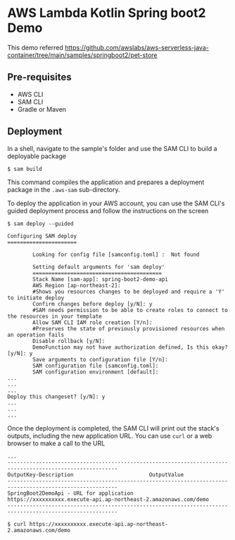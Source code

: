 # AWS Lambda Kotlin Spring boot2 Demo

This demo referred https://github.com/awslabs/aws-serverless-java-container/tree/main/samples/springboot2/pet-store  

## Pre-requisites

- AWS CLI
- SAM CLI
- Gradle or Maven

## Deployment

In a shell, navigate to the sample's folder and use the SAM CLI to build a deployable package
```
$ sam build
```

This command compiles the application and prepares a deployment package in the `.aws-sam` sub-directory.

To deploy the application in your AWS account, you can use the SAM CLI's guided deployment process and follow the instructions on the screen

```
$ sam deploy --guided
```

```
Configuring SAM deploy
======================

        Looking for config file [samconfig.toml] :  Not found

        Setting default arguments for 'sam deploy'
        =========================================
        Stack Name [sam-app]: spring-boot2-demo-api
        AWS Region [ap-northeast-2]: 
        #Shows you resources changes to be deployed and require a 'Y' to initiate deploy
        Confirm changes before deploy [y/N]: y
        #SAM needs permission to be able to create roles to connect to the resources in your template
        Allow SAM CLI IAM role creation [Y/n]: 
        #Preserves the state of previously provisioned resources when an operation fails
        Disable rollback [y/N]: 
        DemoFunction may not have authorization defined, Is this okay? [y/N]: y
        Save arguments to configuration file [Y/n]: 
        SAM configuration file [samconfig.toml]: 
        SAM configuration environment [default]:
...
...
...
Deploy this changeset? [y/N]: y
...
...
...
```

Once the deployment is completed, the SAM CLI will print out the stack's outputs, including the new application URL. You can use `curl` or a web browser to make a call to the URL

```
...
---------------------------------------------------------------------------------------------------------
OutputKey-Description                        OutputValue
---------------------------------------------------------------------------------------------------------
SpringBoot2DemoApi - URL for application            https://xxxxxxxxxx.execute-api.ap-northeast-2.amazonaws.com/demo
---------------------------------------------------------------------------------------------------------

$ curl https://xxxxxxxxxx.execute-api.ap-northeast-2.amazonaws.com/demo
```
